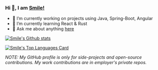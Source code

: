 ### Hi 👋, I am [Smile!](https://smilep.github.io)

- 🔭 I’m currently working on projects using Java, Spring-Boot, Angular
- 🌱 I’m currently learning React & Rust
- 💬 Ask me about anything [here](https://github.com/smilep/smilep/issues)

[![Smile's Github stats](https://github-readme-stats.vercel.app/api?username=smilep&theme=default&show_icons=true&count_private=true)](https://smilep.github.io)

[![Smile's Top Languages Card](https://github-readme-stats.vercel.app/api/top-langs/?username=smilep&layout=compact)](https://smilep.github.io)

*NOTE: My GitHub profile is only for side-projects and open-source contributions. My work contributions are in employer's private repos.*
